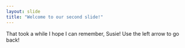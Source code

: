 ```yaml
---
layout: slide
title: "Welcome to our second slide!"
---
```

That took a while I hope I can remember, Susie!
Use the left arrow to go back!
